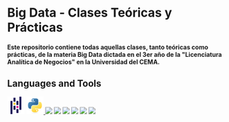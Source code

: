 # Big Data - Clases Teóricas y Prácticas

<h4 align="left">Este repositorio contiene todas aquellas clases, tanto teóricas como prácticas, de la materia Big Data dictada en el 3er año de la "Licenciatura Analítica de Negocios" en la Universidad del CEMA.</h4>

## Languages and Tools
<p align="left"> 
    <img src="https://raw.githubusercontent.com/devicons/devicon/2ae2a900d2f041da66e950e4d48052658d850630/icons/pandas/pandas-original.svg" alt="pandas" width="40" height="40"/>
    <a href="https://www.python.org" target="_blank" rel="noreferrer">
        <img src="https://raw.githubusercontent.com/devicons/devicon/master/icons/python/python-original.svg" alt="python" width="40" height="40" style="margin-right: 0px"/>
    </a>
    <img width="40px" src="https://skillicons.dev/icons?i=mysql"/>
    <img width="40px" src="https://skillicons.dev/icons?i=sqlite"/>
    <img width="40px" src="https://skillicons.dev/icons?i=git"/>
    <img width="40px" src="https://skillicons.dev/icons?i=bash"/>
    <img width="40px" src="https://skillicons.dev/icons?i=vscode"/>
    <img width="40px" src="https://skillicons.dev/icons?i=github"/>
</p>
